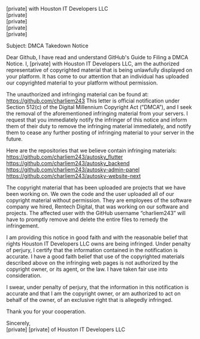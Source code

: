 [private] with Houston IT Developers LLC  
[private]  
[private]  
[private]  
[private]  

Subject: DMCA Takedown Notice

Dear Github, I have read and understand GitHub's Guide to Filing a DMCA Notice. I, [private] with Houston IT Developers LLC, am the authorized representative of copyrighted material that is being unlawfully displayed on your platform. It has come to our attention that an individual has uploaded our copyrighted material to your platform without permission.

The unauthorized and infringing material can be found at: https://github.com/charliem243 This letter is official notification under Section 512(c) of the Digital Millennium Copyright Act (”DMCA”), and I seek the removal of the aforementioned infringing material from your servers. I request that you immediately notify the infringer of this notice and inform them of their duty to remove the infringing material immediately, and notify them to cease any further posting of infringing material to your server in the future.

Here are the repositories that we believe contain infringing materials:  
https://github.com/charliem243/autosky_flutter  
https://github.com/charliem243/autosky_backend  
https://github.com/charliem243/autosky-admin-panel  
https://github.com/charliem243/autosky-website-next

The copyright material that has been uploaded are projects that we have been working on. We own the code and the user uploaded all of our copyright material without permission. They are employees of the software company we hired, Rentech Digital, that was working on our software and projects. The affected user with the GitHub username “charliem243” will have to promptly remove and delete the entire files to remedy the infringement.

I am providing this notice in good faith and with the reasonable belief that rights Houston IT Developers LLC owns are being infringed. Under penalty of perjury, I certify that the information contained in the notification is accurate. I have a good faith belief that use of the copyrighted materials described above on the infringing web pages is not authorized by the copyright owner, or its agent, or the law. I have taken fair use into consideration.

I swear, under penalty of perjury, that the information in this notification is accurate and that I am the copyright owner, or am authorized to act on behalf of the owner, of an exclusive right that is allegedly infringed.

Thank you for your cooperation.

Sincerely,  
[private]
[private] of Houston IT Developers LLC  
